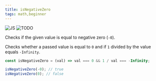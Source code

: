 ```yaml
---
title: isNegativeZero
tags: math,beginner
---
```


![JS](https://img.shields.io/badge/supports-javascript-yellow.svg?style=flat-square)
![TODO](https://img.shields.io/badge///TODO-blue.svg?style=flat-square)

Checks if the given value is equal to negative zero (`-0`).

Checks whether a passed value is equal to `0` and if `1` divided by the value equals `-Infinity`.

```js
const isNegativeZero = (val) => val === 0 && 1 / val === -Infinity;
```

```js
isNegativeZero(-0); // true
isNegativeZero(0); // false
```
